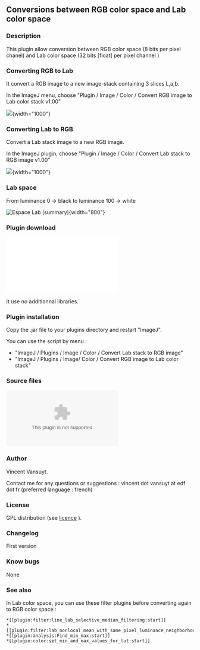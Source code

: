 ## Conversions between RGB color space and Lab color space

### Description

This plugin allow conversion between RGB color space (8 bits per pixel
chanel) and Lab color space (32 bits \[float\] per pixel channel )

### Converting RGB to Lab

It convert a RGB image to a new image-stack containing 3 slices L,a,b.

In the ImageJ menu, choose \"Plugin / Image / Color / Convert RGB image
to Lab color stack v1.00\"

![](/plugin/color/conversions_between_rgb_color_space_and_lab_color_space/RGB_to_Lab.png){width="1000"}

### Converting Lab to RGB

Convert a Lab stack image to a new RGB image.

In the ImageJ plugin, choose \"Plugin / Image / Color / Convert Lab
stack to RGB image v1.00\"

![](/plugin/color/conversions_between_rgb_color_space_and_lab_color_space/Lab_to_RGB.png){width="1000"}

### Lab space

From luminance 0 -\> black to luminance 100 -\> white

![Espace Lab
(summary)](/plugin/color/conversions_between_rgb_color_space_and_lab_color_space/lab_values.png){width="800"}

### Plugin download

![](/plugin/color/conversions_between_rgb_color_space_and_lab_color_space/Conversions_between_Lab_stack_and_RGB_image_v1_00.jar)

It use no additionnal libraries.

### Plugin installation

Copy the .jar file to your plugins directory and restart \"ImageJ\".

You can use the script by menu :

-   \"ImageJ / Plugins / Image / Color / Convert Lab stack to RGB
    image\"
-   \"ImageJ / Plugins / Image/ Color / Convert RGB image to Lab color
    stack\"

### Source files

![](/plugin/color/conversions_between_rgb_color_space_and_lab_color_space/conversions_between_lab_stack_and_rgb_image_v1_00-src.zip)

### Author

Vincent Vansuyt.

Contact me for any questions or suggestions : vincent dot vansuyt at edf
dot fr (preferred language : french)

### License

GPL distribution (see [licence](http://www.gnu.org/licenses/) ).

### Changelog

First version

### Know bugs

None

### See also

In Lab color space, you can use these filter plugins before converting
again to RGB color space :

    *[[plugin:filter:line_lab_selective_median_filtering:start]]
    *[[plugin:filter:lab_nonlocal_mean_with_same_pixel_luminance_neighborhood:start]]
    *[[plugin:analysis:Find_min_max:start]]
    *[[plugin:color:set_min_and_max_values_for_lut:start]]
